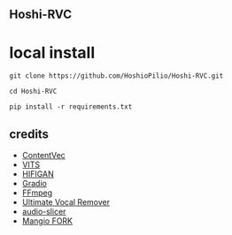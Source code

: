 ## Hoshi-RVC


# local install



```
git clone https://github.com/HoshioPilio/Hoshi-RVC.git
```
```
cd Hoshi-RVC
```

```
pip install -r requirements.txt
```






## credits
+ [ContentVec](https://github.com/auspicious3000/contentvec/)
+ [VITS](https://github.com/jaywalnut310/vits)
+ [HIFIGAN](https://github.com/jik876/hifi-gan)
+ [Gradio](https://github.com/gradio-app/gradio)
+ [FFmpeg](https://github.com/FFmpeg/FFmpeg)
+ [Ultimate Vocal Remover](https://github.com/Anjok07/ultimatevocalremovergui)
+ [audio-slicer](https://github.com/openvpi/audio-slicer)
+ [Mangio FORK](https://github.com/Mangio621/Mangio-RVC-Fork)

